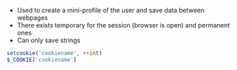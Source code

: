 - Used to create a mini-profile of the user and save data between webpages
- There exists temporary for the session (browser is open) and permanent ones
- Can only save strings

```php
setcookie('cookiename', ++int)
$_COOKIE['cookiename']
```